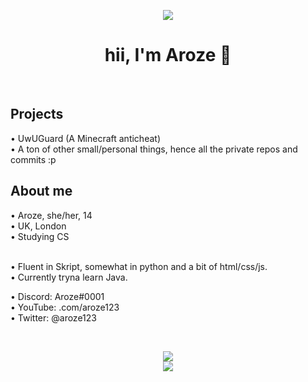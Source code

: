 <div align="center">

<img src="https://cdn.discordapp.com/emojis/774868681586114580.gif?v=1" /><br />
<h1>hii, I'm Aroze 👋</h1><br />

</div>

<h2>Projects</h2>
• UwUGuard (A Minecraft anticheat)<br />
• A ton of other small/personal things, hence all the private repos and commits :p

<h2>About me</h2>
• Aroze, she/her, 14<br />
• UK, London<br />
• Studying CS<br /><br />

• Fluent in Skript, somewhat in python and a bit of html/css/js.<br />
• Currently tryna learn Java.<br />

• Discord: Aroze#0001<br />
• YouTube: .com/aroze123<br />
• Twitter: @aroze123<br />

<br />

<p align = center>
  <img src = "https://github-readme-stats.vercel.app/api?username=uwuaroze&show_icons=true&theme=dracula&count_private=true">
  <br />
  <img src = "https://github-readme-streak-stats.herokuapp.com/?user=uwuaroze&theme=dracula">
</p>
